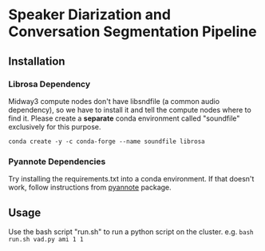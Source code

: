 # Speaker Diarization and Conversation Segmentation Pipeline

## Installation
### Librosa Dependency
Midway3 compute nodes don't have libsndfile (a common audio dependency),
so we have to install it and tell the compute nodes where to find it.
Please create a **separate** conda environment called "soundfile" exclusively for this purpose.
```
conda create -y -c conda-forge --name soundfile librosa
```
### Pyannote Dependencies
Try installing the requirements.txt into a conda environment.
If that doesn't work, follow instructions from [pyannote](https://github.com/pyannote/pyannote-audio) package.

## Usage
Use the bash script "run.sh" to run a python script on the cluster.
e.g. `bash run.sh vad.py ami 1 1`

